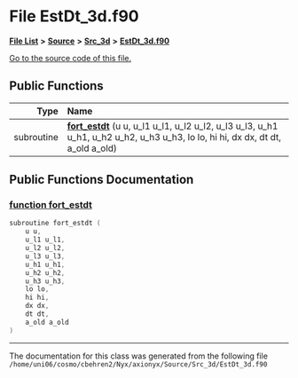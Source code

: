 
# File EstDt\_3d.f90


[**File List**](files.md) **>** [**Source**](dir_74389ed8173ad57b461b9d623a1f3867.md) **>** [**Src\_3d**](dir_723248e6e98dc7cb10ec13b7569a328c.md) **>** [**EstDt\_3d.f90**](EstDt__3d_8f90.md)

[Go to the source code of this file.](EstDt__3d_8f90_source.md)


















## Public Functions

| Type | Name |
| ---: | :--- |
|  subroutine | [**fort\_estdt**](EstDt__3d_8f90.md#function-fort-estdt) (u u, u\_l1 u\_l1, u\_l2 u\_l2, u\_l3 u\_l3, u\_h1 u\_h1, u\_h2 u\_h2, u\_h3 u\_h3, lo lo, hi hi, dx dx, dt dt, a\_old a\_old) <br> |








## Public Functions Documentation


### <a href="#function-fort-estdt" id="function-fort-estdt">function fort\_estdt </a>


```cpp
subroutine fort_estdt (
    u u,
    u_l1 u_l1,
    u_l2 u_l2,
    u_l3 u_l3,
    u_h1 u_h1,
    u_h2 u_h2,
    u_h3 u_h3,
    lo lo,
    hi hi,
    dx dx,
    dt dt,
    a_old a_old
) 
```



------------------------------
The documentation for this class was generated from the following file `/home/uni06/cosmo/cbehren2/Nyx/axionyx/Source/Src_3d/EstDt_3d.f90`